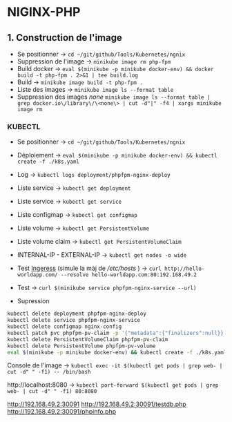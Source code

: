 # NIGINX-PHP

## 1. Construction de l'image


- Se positionner -> `cd ~/git/github/Tools/Kubernetes/ngnix`
- Suppression de l'image -> `minikube image rm php-fpm`
- Build docker -> `eval $(minikube -p minikube docker-env) && docker build -t php-fpm . 2>&1 | tee build.log`
- Build -> `minikube image build -t php-fpm .`
- Liste des images -> `minikube image ls --format table`
- Suppression des images *none* `minikube image ls --format table | grep docker.io\/library\/\<none\> | cut -d"|" -f4 | xargs minikube image rm`


### KUBECTL


- Se positionner -> `cd ~/git/github/Tools/Kubernetes/ngnix`
- Déploiement -> `eval $(minikube -p minikube docker-env) && kubectl create -f ./k8s.yaml`
- Log -> `kubectl logs deployment/phpfpm-nginx-deploy`
- Liste service -> `kubectl get deployment`
- Liste service -> `kubectl get service`
- Liste configmap -> `kubectl get configmap`
- Liste volume -> `kubectl get PersistentVolume`
- Liste volume claim -> `kubectl get PersistentVolumeClaim`
- INTERNAL-IP - EXTERNAL-IP -> `kubectl get nodes -o wide`
- Test [Ingeress](https://blog.knoldus.com/how-to-create-ingress-rules-in-kubernetes-using-minikube/#what-is-ingress) (simule la màj de */etc/hosts* ) -> `curl http://hello-worldapp.com/ --resolve hello-worldapp.com:80:192.168.49.2`
- Test -> `curl $(minikube service phpfpm-nginx-service --url)`

- Supression


```bash
kubectl delete deployment phpfpm-nginx-deploy
kubectl delete service phpfpm-nginx-service
kubectl delete configmap nginx-config
kubectl patch pvc phpfpm-pv-claim -p '{"metadata":{"finalizers":null}}'
kubectl delete PersistentVolumeClaim phpfpm-pv-claim
kubectl delete PersistentVolume phpfpm-pv-volume
eval $(minikube -p minikube docker-env) && kubectl create -f ./k8s.yaml
```


Console de l'image -> `kubectl exec -it $(kubectl get pods | grep web- | cut -d" " -f1) -- /bin/bash`


http://localhost:8080 -> `kubectl port-forward $(kubectl get pods | grep web- | cut -d" " -f1) 80:8080`

http://192.168.49.2:30091
http://192.168.49.2:30091/testdb.php
http://192.168.49.2:30091/phpinfo.php